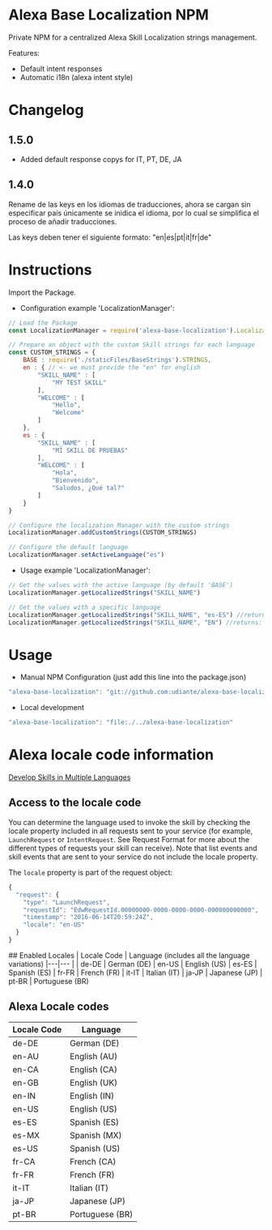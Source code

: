 # Alexa Base Localization NPM
Private NPM for a centralized Alexa Skill Localization strings management.

Features: 

- Default intent responses
- Automatic i18n (alexa intent style) 

# Changelog

## 1.5.0

- Added default response copys for IT, PT, DE, JA

## 1.4.0

Rename de las keys en los idiomas de traducciones, ahora se cargan sin especificar país únicamente se inidica el idioma, por lo cual se simplifica el proceso de añadir traducciones.

Las keys deben tener el siguiente formato: "en|es|pt|it|fr|de"

# Instructions
Import the Package.

- Configuration example 'LocalizationManager':

```javascript
// Load the Package
const LocalizationManager = require('alexa-base-localization').LocalizationManager

// Prepare an object with the custom Skill strings for each language
const CUSTOM_STRINGS = {
    BASE : require('./staticFiles/BaseStrings').STRINGS,
    en : { // <- we must provide the "en" for english 
        "SKILL_NAME" : [
            "MY TEST SKILL"
        ],
        "WELCOME" : [
            "Hello",
            "Welcome"
        ]
    },
    es : {
        "SKILL_NAME" : [
            "MI SKILL DE PRUEBAS"
        ],
        "WELCOME" : [
            "Hola",
            "Bienvenido",
            "Saludos, ¿Qué tal?"
        ]
    }
}

// Configure the localization Manager with the custom strings
LocalizationManager.addCustomStrings(CUSTOM_STRINGS)

// Configure the default language
LocalizationManager.setActiveLanguage("es")
```

- Usage example 'LocalizationManager':

```javascript
// Get the values with the active language (by default 'BASE')
LocalizationManager.getLocalizedStrings("SKILL_NAME")

// Get the values with a specific language
LocalizationManager.getLocalizedStrings("SKILL_NAME", "es-ES") //returns: ["MI SKILL DE PRUEBAS"]
LocalizationManager.getLocalizedStrings("SKILL_NAME", "EN") //returns: ["MY TEST SKILL"]
```

# Usage

- Manual NPM Configuration (just add this line into the package.json)
```javascript
"alexa-base-localization": "git://github.com:udiante/alexa-base-localization#semver:^1.0"
```

- Local development
```javascript
"alexa-base-localization": "file:./../alexa-base-localization"
```

# Alexa locale code information

[Develop Skills in Multiple Languages ](https://developer.amazon.com/es/docs/custom-skills/develop-skills-in-multiple-languages.html)


## Access to the locale code

You can determine the language used to invoke the skill by checking the locale property included in all requests sent to your service (for example, `LaunchRequest` or `IntentRequest`. See Request Format for more about the different types of requests your skill can receive). Note that list events and skill events that are sent to your service do not include the locale property.

The `locale` property is part of the request object:

```javascript
{
  "request": {
    "type": "LaunchRequest",
    "requestId": "EdwRequestId.00000000-0000-0000-0000-000000000000",
    "timestamp": "2016-06-14T20:59:24Z",
    "locale": "en-US"
  }
}
```

## Enabled Locales
| Locale Code | Language (includes all the language variations)
|---|--- |
| de-DE | German (DE)
| en-US | English (US)
| es-ES | Spanish (ES)
| fr-FR | French (FR)
| it-IT | Italian (IT)
| ja-JP | Japanese (JP)
| pt-BR | Portuguese (BR)

## Alexa Locale codes
| Locale Code | Language
|---|--- |
| de-DE | German (DE)
| en-AU |English (AU)
| en-CA | English (CA)
| en-GB | English (UK)
| en-IN | English (IN)
| en-US | English (US)
| es-ES | Spanish (ES)
| es-MX | Spanish (MX)
| es-US | Spanish (US)
| fr-CA | French (CA)
| fr-FR | French (FR)
| it-IT | Italian (IT)
| ja-JP | Japanese (JP)
| pt-BR | Portuguese (BR)